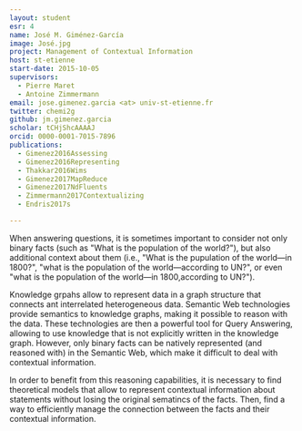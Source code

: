 ```yaml
---
layout: student
esr: 4
name: José M. Giménez-García
image: José.jpg
project: Management of Contextual Information
host: st-etienne
start-date: 2015-10-05
supervisors:
  - Pierre Maret
  - Antoine Zimmermann
email: jose.gimenez.garcia <at> univ-st-etienne.fr
twitter: chemi2g
github: jm.gimenez.garcia
scholar: tCHjShcAAAAJ
orcid: 0000-0001-7015-7896
publications:
  - Gimenez2016Assessing
  - Gimenez2016Representing
  - Thakkar2016Wims
  - Gimenez2017MapReduce
  - Gimenez2017NdFluents
  - Zimmermann2017Contextualizing
  - Endris2017s

---
```

When answering questions, it is sometimes important to consider not only binary facts (such as "What is the population of the world?"), but also additional context about them (i.e., "What is the pupulation of the world—in 1800?", "what is the population of the world—according to UN?", or even "what is the population of the world—in 1800,according to UN?").

Knowledge grpahs allow to represent data in a graph structure that connects ant interrelated heterogeneous data. Semantic Web technologies provide semantics to knowledge graphs, making it possible to reason with the data. These technologies are then a powerful tool for Query Answering, allowing to use knowledge that is not explicitly written in the knowledge graph. However, only binary facts can be natively represented (and reasoned with) in the Semantic Web, which make it difficult to deal with contextual
information.

In order to benefit from this reasoning capabilities, it is necessary to find theoretical models that allow to represent contextual information about statements without losing the original sematincs of the facts. Then, find a way to efficiently manage the connection between the facts and their contextual information.